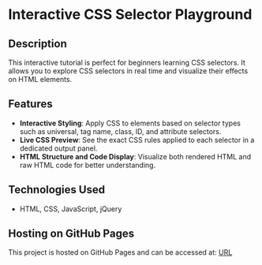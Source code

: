 
# Interactive CSS Selector Playground

## Description
This interactive tutorial is perfect for beginners learning CSS selectors. It allows you to explore CSS selectors in real time and visualize their effects on HTML elements.

## Features
- **Interactive Styling**: Apply CSS to elements based on selector types such as universal, tag name, class, ID, and attribute selectors.
- **Live CSS Preview**: See the exact CSS rules applied to each selector in a dedicated output panel.
- **HTML Structure and Code Display**: Visualize both rendered HTML and raw HTML code for better understanding.

## Technologies Used
- HTML, CSS, JavaScript, jQuery

## Hosting on GitHub Pages

This project is hosted on GitHub Pages and can be accessed at: [URL](https://github.com/UjjwalGarai/interactive-css-selector-playground/) 


